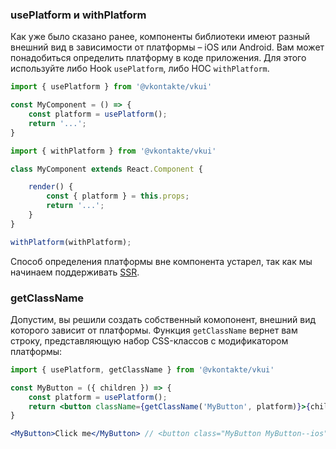 ### usePlatform и withPlatform
Как уже было сказано ранее, компоненты библиотеки имеют разный внешний вид в зависимости от платформы – iOS или Android.
Вам может понадобиться определить платформу в коде приложения. Для этого используйте либо Hook `usePlatform`, 
либо HOC `withPlatform`.

```jsx static
import { usePlatform } from '@vkontakte/vkui'

const MyComponent = () => {
    const platform = usePlatform();
    return '...';
}
```

```jsx static
import { withPlatform } from '@vkontakte/vkui'

class MyComponent extends React.Component {

    render() {
        const { platform } = this.props;
        return '...';
    }
}

withPlatform(withPlatform);
```

Способ определения платформы вне компонента устарел, так как мы начинаем поддерживать [SSR](https://reactjs.org/docs/react-dom-server.html).

### getClassName
Допустим, вы решили создать собственный комопонент, внешний вид которого зависит от платформы. Функция `getClassName`
вернет вам строку, представляющую набор CSS-классов с модификатором платформы:

```jsx static
import { usePlatform, getClassName } from '@vkontakte/vkui'

const MyButton = ({ children }) => {
    const platform = usePlatform();
    return <button className={getClassName('MyButton', platform)}>{children}</button>;
}

<MyButton>Click me</MyButton> // <button class="MyButton MyButton--ios">Click me</button>
```
